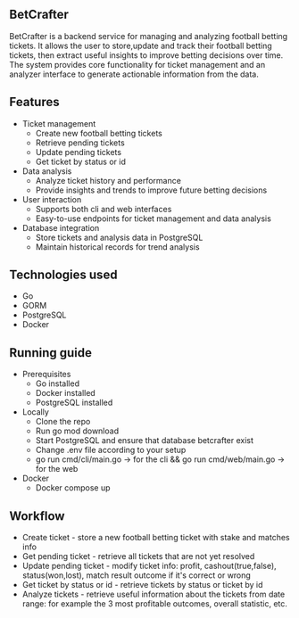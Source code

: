BetCrafter
-
BetCrafter is a backend service for managing and analyzing football betting tickets.
It allows the user to store,update and track their football betting tickets, then extract useful insights to improve betting decisions over time.
The system provides core functionality for ticket management and an analyzer interface to generate actionable information from the data.


Features
-
* Ticket management
  * Create new football betting tickets
  * Retrieve pending tickets
  * Update pending tickets
  * Get ticket by status or id
* Data analysis
  * Analyze ticket history and performance
  * Provide insights and trends to improve future betting decisions
* User interaction
  * Supports both cli and web interfaces
  * Easy-to-use endpoints for ticket management and data analysis
* Database integration
  * Store tickets and analysis data in PostgreSQL
  * Maintain historical records for trend analysis


Technologies used
-
* Go
* GORM
* PostgreSQL
* Docker


Running guide
-
* Prerequisites
  * Go installed
  * Docker installed
  * PostgreSQL installed
* Locally
  * Clone the repo
  * Run go mod download
  * Start PostgreSQL and ensure that database betcrafter exist
  * Change .env file according to your setup
  * go run cmd/cli/main.go -> for the cli && go run cmd/web/main.go -> for the web
* Docker
  * Docker compose up


Workflow
-
* Create ticket              - store a new football betting ticket with stake and matches info
* Get pending ticket         - retrieve all tickets that are not yet resolved
* Update pending ticket      - modify ticket info: profit, cashout(true,false), status(won,lost), match result outcome if it's correct or wrong
* Get ticket by status or id - retrieve tickets by status or ticket by id
* Analyze tickets            - retrieve useful information about the tickets from date range: for example the 3 most profitable outcomes, overall statistic, etc.
